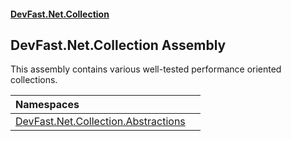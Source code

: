 #### [DevFast.Net.Collection](index.md 'index')

## DevFast.Net.Collection Assembly

This assembly contains various well-tested performance oriented collections.

| Namespaces | |
| :--- | :--- |
| [DevFast.Net.Collection.Abstractions](DevFast.Net.Collection.Abstractions.md 'DevFast.Net.Collection.Abstractions') | |
